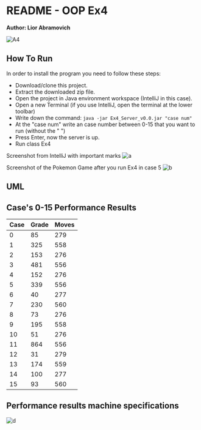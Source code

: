 # README - OOP Ex4

**Author: Lior Abramovich**

![A4](https://media.sketchfab.com/models/befc8f22e2bc4f3185ed638a0beae46d/thumbnails/54f623d8a5d94fdfa1a300edc120ba99/d68fb0040eab431fb7c5cc51676aa303.jpeg)

## How To Run

In order to install the program you need to follow these steps:

- Download/clone this project.
- Extract the downloaded zip file.
- Open the project in Java environment workspace (IntelliJ in this case).
- Open a new Terminal (if you use IntelliJ, open the terminal at the lower toolbar)
- Write down the command: `java -jar Ex4_Server_v0.0.jar "case num"`
- At the "case num" write an case number between 0-15 that you want to run (without the " ")
- Press Enter, now the server is up.
- Run class Ex4

Screenshot from IntelliJ with important marks
![a](https://i.imgur.com/twfMfxG.png)

Screenshot of the Pokemon Game after you run Ex4 in case 5
![b](https://i.imgur.com/742ZRYa.png)

## UML



## Case's 0-15 Performance Results
Case|	Grade|Moves
| ------ | ------ | ------ |
0|85|279
1|325|558
2|153|276
3|481|556
4|152|276
5|339|556
6|40|277
7|230|560
8|73|276
9|195|558
10|51|276
11|864|556
12|31|279
13|174|559
14|100|277
15|93|560

## Performance results machine specifications
![d](https://i.imgur.com/K1YtotV.png)
